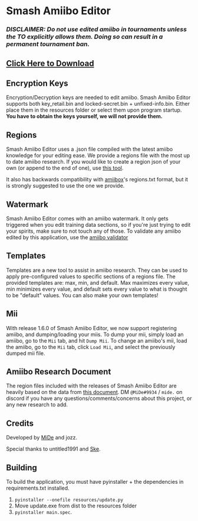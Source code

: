 # **Smash Amiibo Editor**

### *DISCLAIMER: Do not use edited amiibo in tournaments unless the TO explicitly allows them. Doing so can result in a permanent tournament ban.*

## [Click Here to Download](https://github.com/jozz024/smash-amiibo-editor/releases/latest/download/SmashAmiiboEditor.zip)

## Encryption Keys

Encryption/Decryption keys are needed to edit amiibo. Smash Amiibo Editor supports both key_retail.bin and locked-secret.bin + unfixed-info.bin. Either place them in the resources folder or select them upon program startup.
**You have to obtain the keys yourself, we will not provide them.**

## Regions

Smash Amiibo Editor uses a .json file compiled with the latest amiibo knowledge for your editing ease. We provide a regions file with the most up to date amiibo research.
If you would like to create a region json of your own (or append to the end of one), use [this tool](https://github.com/jozz024/sae-region-maker/releases/latest).

It also has backwards compatibility with [amiibox](https://github.com/fudgepop01/amiibox)'s regions.txt format, but it is strongly suggested to use the one we provide.

## Watermark

Smash Amiibo Editor comes with an amiibo watermark.
It only gets triggered when you edit training data sections, so if you're just trying to edit your spirits, make sure to not touch any of those.
To validate any amiibo edited by this application, use the [amiibo validator](https://fudgepop01.github.io/amiibox/)

## Templates

Templates are a new tool to assist in amiibo research. They can be used to apply pre-configured values to specific sections of a regions file. The provided templates are: max, min, and default. Max maximizes every value, min minimizes every value, and default sets every value to what is thought to be "default" values. You can also make your own templates!

## Mii

With release 1.6.0 of Smash Amiibo Editor, we now support registering amiibo, and dumping/loading your miis. To dump your mii, simply load an amiibo, go to the `Mii` tab, and hit `Dump Mii`. To change an amiibo's mii, load the amiibo, go to the `Mii` tab, click `Load Mii`, and select the previously dumped mii file.

## Amiibo Research Document

The region files included with the releases of Smash Amiibo Editor are heavily based on the data from [this document](https://docs.google.com/document/d/1L3c-QKr46ATTSxaicPHNFq5uW-uRytVViPRvdM93IQo/). DM `@MiDe#9934` / `mide.` on discord if you have any questions/comments/concerns about this project, or any new research to add.

## Credits
Developed by [MiDe](https://github.com/MiDe-S) and jozz.

Special thanks to untitled1991 and [Ske](https://twitter.com/floofstrid).

## Building

To build the application, you must have pyinstaller + the dependencies in requirements.txt installed.
1. `pyinstaller --onefile resources/update.py`
2. Move update.exe from dist to the resources folder
3. `pyinstaller main.spec`.
